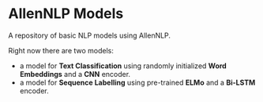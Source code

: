 # AllenNLP Models

A repository of basic NLP models using AllenNLP.

Right now there are two models:
- a model for **Text Classification** using randomly initialized **Word Embeddings** and a **CNN** encoder.
- a model for **Sequence Labelling** using pre-trained **ELMo** and a **Bi-LSTM** encoder.
